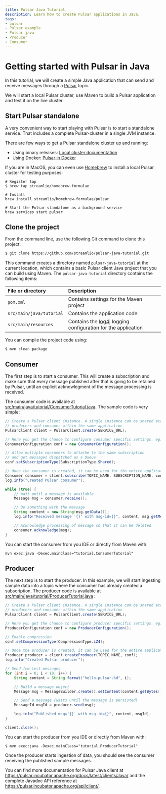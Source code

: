 ```yaml
---
title: Pulsar Java Tutorial.
description: Learn how to create Pulsar applications in Java.
tags:
- pulsar
- Pulsar example
- Pulsar java
- Producer
- Consumer
---
```


# Getting started with Pulsar in Java

In this tutorial, we will create a simple Java application that can send and receive
messages through a [Pulsar](https://pulsar.incubator.apache.org/) topic.

We will start a local Pulsar cluster, use Maven to build a Pulsar application and
test it on the live cluster.

## Start Pulsar standalone

A very convenient way to start playing with Pulsar is to start a standalone service. That includes
a complete Pulsar-cluster in a single JVM instance.

There are few ways to get a Pulsar standalone cluster up and running:
 * Using binary releases: [Local cluster documentation](https://pulsar.incubator.apache.org/docs/latest/getting-started/LocalCluster/)
 * Using Docker: [Pulsar in Docker](https://pulsar.incubator.apache.org/docs/latest/getting-started/docker/)

If you are in MacOS, you can even use [Homebrew](https://brew.sh/) to install a local Pulsar cluster
for testing purposes:

```shell
# Register tap
$ brew tap streamlio/homebrew-formulae

# Install
brew install streamlio/homebrew-formulae/pulsar

# Start the Pulsar standalone as a background service
brew services start pulsar
```

## Clone the project

From the command line, use the following Git command to clone this project:

```bash
$ git clone https://github.com/streamlio/pulsar-java-tutorial.git
```

This command creates a directory named `pulsar-java-tutorial` at the current location, which contains
a basic Pulsar client Java project that you can build using Maven. The `pulsar-java-tutorial` directory
contains the following items:

File or directory | Description
:-----------------|:-----------
`pom.xml` | Contains settings for the Maven project
`src/main/java/tutorial` | Contains the application code
`src/main/resources` | Contains the [log4j](https://logging.apache.org/log4j/) logging configuration for the application


You can compile the project code using:

```
$ mvn clean package
```


## Consumer

The first step is to start a consumer. This will create a subscription and make sure that every
message published after that is going to be retained by Pulsar, until an explicit acknowlegment
of the message processing is received.

The consumer code is available at [src/main/java/tutorial/ConsumerTutorial.java](src/main/java/tutorial/ConsumerTutorial.java).
The sample code is very simple:

```java
// Create a Pulsar client instance. A single instance can be shared across many
// producers and consumer within the same application
PulsarClient client = PulsarClient.create(SERVICE_URL);

// Here you get the chance to configure consumer specific settings. eg:
ConsumerConfiguration conf = new ConsumerConfiguration();

// Allow multiple consumers to attache to the same subscription
// and get messages dispatched as a Queue
conf.setSubscriptionType(SubscriptionType.Shared);

// Once the consumer is created, it can be used for the entire application life-cycle
Consumer consumer = client.subscribe(TOPIC_NAME, SUBSCRIPTION_NAME, conf);
log.info("Created Pulsar consumer");

while (true) {
    // Wait until a message is available
    Message msg = consumer.receive();

    // Do something with the message
    String content = new String(msg.getData());
    log.info("Received message '{}' with msg-id={}", content, msg.getMessageId());

    // Acknowledge processing of message so that it can be deleted
    consumer.acknowledge(msg);
}
```

You can start the consumer from you IDE or directly from Maven with:

```shell
mvn exec:java -Dexec.mainClass="tutorial.ConsumerTutorial"
```


## Producer

The next step is to start the producer. In this example, we will start ingesting sample data into a topic where the consumer has already created a subscription. The producer code is available at [src/main/java/tutorial/ProducerTutorial.java](src/main/java/tutorial/ProducerTutorial.java) :

```java
// Create a Pulsar client instance. A single instance can be shared across many
// producers and consumer within the same application
PulsarClient client = PulsarClient.create(SERVICE_URL);

// Here you get the chance to configure producer specific settings. eg:
ProducerConfiguration conf = new ProducerConfiguration();

// Enable compression
conf.setCompressionType(CompressionType.LZ4);

// Once the producer is created, it can be used for the entire application life-cycle
Producer producer = client.createProducer(TOPIC_NAME, conf);
log.info("Created Pulsar producer");

// Send few test messages
for (int i = 0; i < 10; i++) {
    String content = String.format("hello-pulsar-%d", i);

    // Build a message object
    Message msg = MessageBuilder.create().setContent(content.getBytes()).build();

    // Send a message (waits until the message is persisted)
    MessageId msgId = producer.send(msg);

    log.info("Published msg='{}' with msg-id={}", content, msgId);
}

client.close();
```

You can start the producer from you IDE or directly from Maven with:

```shell
$ mvn exec:java -Dexec.mainClass="tutorial.ProducerTutorial"
```

Once the producer starts ingestion of data, you should see the consumer receiving the published
sample messages.


You can find more documentation for Pulsar Java client at https://pulsar.incubator.apache.org/docs/latest/clients/Java/
 and the complete Javadoc API reference at https://pulsar.incubator.apache.org/api/client/.
